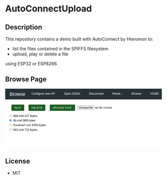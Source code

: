 # AutoConnectUpload
 
## Description

This repository contains a demo built with AutoConnect by Hieromon to:

* list the files contained in the SPIFFS filesystem
* upload, play or delete a file
 
using ESP32 or ESP8266.

## Browse Page

![block diagram](docs/BrowsePage.png)


## License

* MIT
